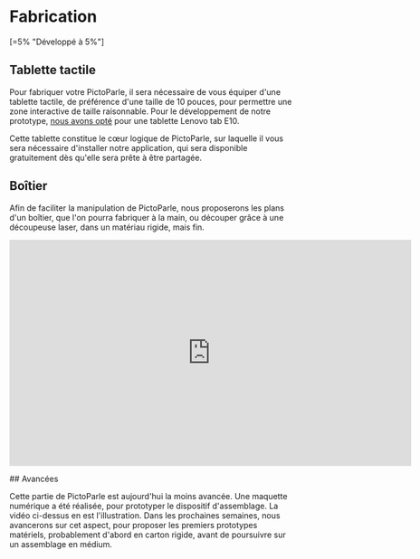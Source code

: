 # Fabrication

[=5% "Développé à 5%"]

## Tablette tactile

Pour fabriquer votre PictoParle, il sera nécessaire de vous équiper d'une tablette tactile, de préférence d'une taille de 10 pouces, pour permettre une zone 
interactive de taille raisonnable. Pour le développement de notre prototype, [nous avons opté](materiel.md#tablette-tactile) pour une tablette Lenovo tab E10. 

Cette tablette constitue le cœur logique de PictoParle, sur laquelle il vous sera nécessaire d'installer notre application, qui sera disponible gratuitement dès qu'elle sera prête à être partagée.

## Boîtier 

Afin de faciliter la manipulation de PictoParle, nous proposerons les plans d'un boîtier, que l'on pourra fabriquer à la main, ou découper grâce à une découpeuse laser, dans un matériau rigide, mais fin.

<div class="center"><iframe width="710" height="400" src="https://www.youtube.com/embed/nJZYi7oik8k" frameborder="0" allow="accelerometer; autoplay; encrypted-media; gyroscope; picture-in-picture" allowfullscreen></iframe></div>

## Avancées

Cette partie de PictoParle est aujourd'hui la moins avancée. Une maquette numérique a été réalisée, pour prototyper le dispositif d'assemblage. La vidéo ci-dessus en est l'illustration. Dans les prochaines semaines, nous avancerons sur cet aspect, pour proposer les premiers prototypes matériels, probablement d'abord en carton rigide, avant de poursuivre sur un assemblage en médium.


